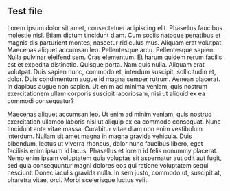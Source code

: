 ## Test file

Lorem ipsum dolor sit amet, consectetuer adipiscing elit. Phasellus faucibus molestie nisl. Etiam dictum tincidunt diam. Cum sociis natoque penatibus et magnis dis parturient montes, nascetur ridiculus mus. Aliquam erat volutpat. Maecenas aliquet accumsan leo. Pellentesque arcu. Pellentesque sapien. Nulla pulvinar eleifend sem. Cras elementum. Et harum quidem rerum facilis est et expedita distinctio. Quisque porta. Nam quis nulla. Aliquam erat volutpat. Duis sapien nunc, commodo et, interdum suscipit, sollicitudin et, dolor. Duis condimentum augue id magna semper rutrum. Aenean placerat. In dapibus augue non sapien. Ut enim ad minima veniam, quis nostrum exercitationem ullam corporis suscipit laboriosam, nisi ut aliquid ex ea commodi consequatur?

Maecenas aliquet accumsan leo. Ut enim ad minim veniam, quis nostrud exercitation ullamco laboris nisi ut aliquip ex ea commodo consequat. Nunc tincidunt ante vitae massa. Curabitur vitae diam non enim vestibulum interdum. Nullam sit amet magna in magna gravida vehicula. Duis bibendum, lectus ut viverra rhoncus, dolor nunc faucibus libero, eget facilisis enim ipsum id lacus. Phasellus et lorem id felis nonummy placerat. Nemo enim ipsam voluptatem quia voluptas sit aspernatur aut odit aut fugit, sed quia consequuntur magni dolores eos qui ratione voluptatem sequi nesciunt. Donec iaculis gravida nulla. In sem justo, commodo ut, suscipit at, pharetra vitae, orci. Morbi scelerisque luctus velit.